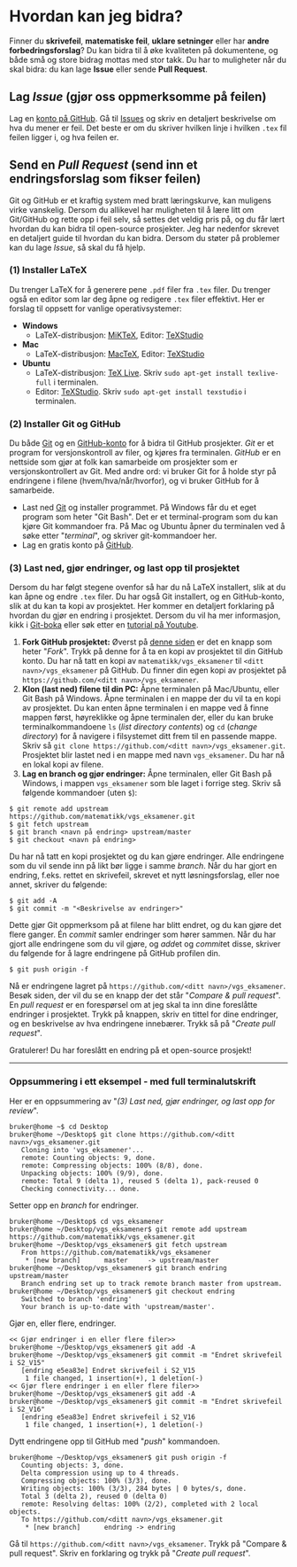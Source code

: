 # Hvordan kan jeg bidra?
Finner du **skrivefeil**, **matematiske feil**, **uklare setninger** eller har **andre forbedringsforslag**? 
Du kan bidra til å øke kvaliteten på dokumentene, og både små og store bidrag mottas med stor takk. 
Du har to muligheter når du skal bidra: du kan lage **Issue** eller sende **Pull Request**.

## Lag *Issue* (gjør oss oppmerksomme på feilen)
Lag en [konto på GitHub](https://github.com/join). Gå til [Issues](https://github.com/matematikk/vgs_eksamener/issues) og skriv en detaljert beskrivelse om hva du mener er feil. 
Det beste er om du skriver hvilken linje i hvilken `.tex` fil feilen ligger i, og hva feilen er.

## Send en *Pull Request* (send inn et endringsforslag som fikser feilen)
Git og GitHub er et kraftig system med bratt læringskurve, kan muligens virke vanskelig. 
Dersom du allikevel har muligheten til å lære litt om Git/GitHub og rette opp i feil selv, så settes det veldig pris på, og du får lært hvordan du kan bidra til open-source prosjekter.
Jeg har nedenfor skrevet en detaljert guide til hvordan du kan bidra. 
Dersom du støter på problemer kan du lage *Issue*, så skal du få hjelp.

### (1) Installer LaTeX
Du trenger LaTeX for å generere pene `.pdf` filer fra `.tex` filer. 
Du trenger også en editor som lar deg åpne og redigere `.tex` filer effektivt.
Her er forslag til oppsett for vanlige operativsystemer:

- **Windows**
  * LaTeX-distribusjon: [MiKTeX](https://miktex.org/), Editor: [TeXStudio](http://texstudio.sourceforge.net/)
- **Mac**
  * LaTeX-distribusjon: [MacTeX](https://tug.org/mactex/mactex-download.html), Editor: [TeXStudio](http://texstudio.sourceforge.net/)
- **Ubuntu**
  * LaTeX-distribusjon: [TeX Live](https://tug.org/texlive/). Skriv `sudo apt-get install texlive-full` i terminalen.
  * Editor: [TeXStudio](http://texstudio.sourceforge.net/). Skriv `sudo apt-get install texstudio` i terminalen.
  
### (2) Installer Git og GitHub
Du både [Git](https://git-scm.com/downloads) og en [GitHub-konto](https://github.com/join) for å bidra til GitHub prosjekter. 
*Git* er et program for versjonskontroll av filer, og kjøres fra terminalen. 
*GitHub* er en nettside som gjør at folk kan samarbeide om prosjekter som er versjonskontrollert av Git. 
Med andre ord: vi bruker Git for å holde styr på endringene i filene (hvem/hva/når/hvorfor), og vi bruker GitHub for å samarbeide.

* Last ned [Git](https://git-scm.com/downloads) og installer programmet. 
  På Windows får du et eget program som heter "Git Bash". 
  Det er et terminal-program som du kan kjøre Git kommandoer fra. 
  På Mac og Ubuntu åpner du terminalen ved å søke etter "*terminal*", og skriver git-kommandoer her.
* Lag en gratis konto på [GitHub](https://github.com/join).

### (3) Last ned, gjør endringer, og last opp til prosjektet
Dersom du har følgt stegene ovenfor så har du nå LaTeX installert, slik at du kan åpne og endre `.tex` filer. 
Du har også Git installert, og en GitHub-konto, slik at du kan ta kopi av prosjektet. 
Her kommer en detaljert forklaring på hvordan du gjør en endring i prosjektet.
Dersom du vil ha mer informasjon, kikk i [Git-boka](https://git-scm.com/book/en/v2) eller søk etter en [tutorial på Youtube](https://www.youtube.com/results?search_query=github+tutorial+contributing).

1. **Fork GitHub prosjektet:** 
  Øverst på [denne siden](https://github.com/matematikk/vgs_eksamener) er det en knapp som heter "*Fork*". 
  Trykk på denne for å ta en kopi av prosjektet til din GitHub konto. 
  Du har nå tatt en kopi av `matematikk/vgs_eksamener` til `<ditt navn>/vgs_eksamener` på GitHub. 
  Du finner din egen kopi av prosjektet på `https://github.com/<ditt navn>/vgs_eksamener`.
2. **Klon (last ned) filene til din PC:** 
  Åpne terminalen på Mac/Ubuntu, eller Git Bash på Windows.
  Åpne terminalen i en mappe der du vil ta en kopi av prosjektet. 
  Du kan enten åpne terminalen i en mappe ved å finne mappen først, høyreklikke og åpne terminalen der, eller du kan bruke terminalkommandoene `ls` (*list directory contents*) og `cd` (*change directory*) for å navigere i filsystemet ditt frem til en passende mappe. 
  Skriv så `git clone https://github.com/<ditt navn>/vgs_eksamener.git`. 
  Prosjektet blir lastet ned i en mappe med navn `vgs_eksamener`. 
  Du har nå en lokal kopi av filene.
3. **Lag en branch og gjør endringer:** 
  Åpne terminalen, eller Git Bash på Windows, i mappen `vgs_eksamener` som ble laget i forrige steg. 
  Skriv så følgende kommandoer (uten `$`):
  ```
  $ git remote add upstream https://github.com/matematikk/vgs_eksamener.git
  $ git fetch upstream
  $ git branch <navn på endring> upstream/master
  $ git checkout <navn på endring>
  ```
Du har nå tatt en kopi prosjektet og du kan gjøre endringer. 
Alle endringene som du vil sende inn på likt bør ligge i samme *branch*. 
Når du har gjort en endring, f.eks. rettet en skrivefeil, skrevet et nytt løsningsforslag, eller noe annet, skriver du følgende:
```
$ git add -A
$ git commit -m "<Beskrivelse av endringer>"
```
Dette gjør Git oppmerksom på at filene har blitt endret, og du kan gjøre det flere ganger. 
Én *commit* samler endringer som hører sammen. 
Når du har gjort alle endringene som du vil gjøre, og *add*et og *commit*et disse, skriver du følgende for å lagre endringene på GitHub profilen din.
```
$ git push origin -f
```
Nå er endringene lagret på `https://github.com/<ditt navn>/vgs_eksamener`. 
Besøk siden, der vil du se en knapp der det står "*Compare & pull request*". 
En *pull request* er en forespørsel om at jeg skal ta inn dine foreslåtte endringer i prosjektet. 
Trykk på knappen, skriv en tittel for dine endringer, og en beskrivelse av hva endringene innebærer. 
Trykk så på "*Create pull request*". 

Gratulerer! 
Du har foreslått en endring på et open-source prosjekt!

------------------------------------------------

### Oppsummering i ett eksempel - med full terminalutskrift

Her er en oppsummering av "*(3) Last ned, gjør endringer, og last opp for review*".
```
bruker@home ~$ cd Desktop
bruker@home ~/Desktop$ git clone https://github.com/<ditt navn>/vgs_eksamener.git
   Cloning into 'vgs_eksamener'...
   remote: Counting objects: 9, done.
   remote: Compressing objects: 100% (8/8), done.
   Unpacking objects: 100% (9/9), done.
   remote: Total 9 (delta 1), reused 5 (delta 1), pack-reused 0
   Checking connectivity... done.
```
Setter opp en *branch* for endringer.
```
bruker@home ~/Desktop$ cd vgs_eksamener                                  
bruker@home ~/Desktop/vgs_eksamener$ git remote add upstream https://github.com/matematikk/vgs_eksamener.git
bruker@home ~/Desktop/vgs_eksamener$ git fetch upstream
   From https://github.com/matematikk/vgs_eksamener
    * [new branch]      master     -> upstream/master
bruker@home ~/Desktop/vgs_eksamener$ git branch endring upstream/master
   Branch endring set up to track remote branch master from upstream.
bruker@home ~/Desktop/vgs_eksamener$ git checkout endring
   Switched to branch 'endring'
   Your branch is up-to-date with 'upstream/master'.
```
Gjør en, eller flere, endringer.
```
<< Gjør endringer i en eller flere filer>>
bruker@home ~/Desktop/vgs_eksamener$ git add -A                   
bruker@home ~/Desktop/vgs_eksamener$ git commit -m "Endret skrivefeil i S2_V15"
   [endring e5ea83e] Endret skrivefeil i S2_V15
    1 file changed, 1 insertion(+), 1 deletion(-)
<< Gjør flere endringer i en eller flere filer>>
bruker@home ~/Desktop/vgs_eksamener$ git add -A                   
bruker@home ~/Desktop/vgs_eksamener$ git commit -m "Endret skrivefeil i S2_V16"
   [endring e5ea83e] Endret skrivefeil i S2_V16
    1 file changed, 1 insertion(+), 1 deletion(-)
```
Dytt endringene opp til GitHub med "*push*" kommandoen.
```
bruker@home ~/Desktop/vgs_eksamener$ git push origin -f              
   Counting objects: 3, done.
   Delta compression using up to 4 threads.
   Compressing objects: 100% (3/3), done.
   Writing objects: 100% (3/3), 284 bytes | 0 bytes/s, done.
   Total 3 (delta 2), reused 0 (delta 0)
   remote: Resolving deltas: 100% (2/2), completed with 2 local objects.
   To https://github.com/<ditt navn>/vgs_eksamener.git
    * [new branch]      endring -> endring            
```
Gå til `https://github.com/<ditt navn>/vgs_eksamener`. 
Trykk på "Compare & pull request". 
Skriv en forklaring og trykk på "*Create pull request*".
